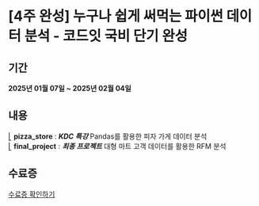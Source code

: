 # [4주 완성] 누구나 쉽게 써먹는 파이썬 데이터 분석 - 코드잇 국비 단기 완성

## 기간  
**2025년 01월 07일 ~ 2025년 02월 04일**  

## 내용  
⎣ **pizza_store** : ***KDC 특강*** Pandas를 활용한 피자 가게 데이터 분석  
⎣ **final_project** : ***최종 프로젝트*** 대형 마트 고객 데이터를 활용한 RFM 분석  
  
## 수료증  
[수료증 확인하기](https://www.codeit.kr/kdc/certificates/XQsWN-j0WUX-VsT6f-zD7g9)  

